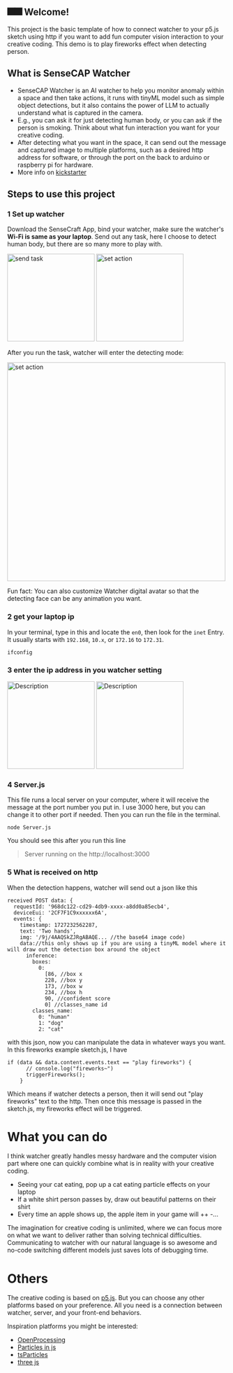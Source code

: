 ## 🎆🎆 Welcome! 
This project is the basic template of how to connect watcher to your p5.js sketch using http if you want to add fun computer vision interaction to your creative coding. This demo is to play fireworks effect when detecting person.

## What is SenseCAP Watcher

- SenseCAP Watcher is an AI watcher to help you monitor anomaly within a space and then take actions, it runs with tinyML model such as simple object detections, but it also contains the power of LLM to actually understand what is captured in the camera. 
- E.g., you can ask it for just detecting human body, or you can ask if the person is smoking. Think about what fun interaction you want for your creative coding.
- After detecting what you want in the space, it can send out the message and captured image to multiple platforms, such as a desired http address for software, or through the port on the back to arduino or raspberry pi for hardware.
- More info on [kickstarter](https://www.kickstarter.com/projects/seeed/sensecap-watcher-open-source-ai-assistant-for-smarter-spaces)

## Steps to use this project
### 1 Set up watcher
Download the SenseCraft App, bind your watcher, make sure the watcher's **Wi-Fi is same as your laptop**.
Send out any task, here I choose to detect human body, but there are so many more to play with.

<img src="https://github.com/user-attachments/assets/08587eeb-c9e1-4d4a-98eb-a01bb9962074" alt="send task" width="200"/>
<img src="https://github.com/user-attachments/assets/4d37df27-9586-49ea-8a65-95d29eef19b2" alt="set action" width="200"/>

After you run the task, watcher will enter the detecting mode:

<img src="https://github.com/user-attachments/assets/5c135805-a4fd-45ae-9d55-f20d9fa7fa24" alt="set action" width="500"/>

Fun fact: You can also customize Watcher digital avatar so that the detecting face can be any animation you want.

### 2 get your laptop ip
In your terminal, type in this and locate the `en0`, then look for the `inet` Entry. It usually starts with `192.168`, `10.x`, or `172.16` to `172.31`. 
```
ifconfig 
```
### 3 enter the ip address in you watcher setting 
<img src="https://github.com/user-attachments/assets/1309f17e-f78e-430b-b932-4cfeb6fac135" alt="Description" width="200"/>
<img src="https://github.com/user-attachments/assets/e27affbe-4f5c-4d59-b4e8-87692f420d3e" alt="Description" width="200"/>

### 4 Server.js
This file runs a local server on your computer, where it will receive the message at the port number you put in. I use 3000 here, but you can change it to other port if needed. Then you can run the file in the terminal.
```
node Server.js 
```
You should see this after you run this line
> Server running on the http://localhost:3000

### 5 What is received on http
When the detection happens, watcher will send out a json like this
```
received POST data: {
  requestId: '968dc122-cd29-4db9-xxxx-a8dd0a85ecb4',
  deviceEui: '2CF7F1C9xxxxxx6A',
  events: {
    timestamp: 1727232562287,
    text: 'Two hands',
    img: '/9j/4AAQSkZJRgABAQE... //the base64 image code)
    data://this only shows up if you are using a tinyML model where it will draw out the detection box around the object
      inference: 
        boxes:
          0: 
            [86, //box x
            228, //box y
            173, //box w
            234, //box h
            90, //confident score
            0] //classes_name id
        classes_name:
          0: "human"
          1: "dog"
          2: "cat"
```
with this json, now you can manipulate the data in whatever ways you want. In this fireworks example sketch.js, I have 
```
if (data && data.content.events.text == "play fireworks") {
      // console.log("fireworks~")
      triggerFireworks();
    }
```
Which means if watcher detects a person, then it will send out "play fireworks" text to the http. Then once this message is passed in the sketch.js, my fireworks effect will be triggered.

# What you can do
I think watcher greatly handles messy hardware and the computer vision part where one can quickly combine what is in reality with your creative coding.
  - Seeing your cat eating, pop up a cat eating particle effects on your laptop
  - If a white shirt person passes by, draw out beautiful patterns on their shirt
  - Every time an apple shows up, the apple item in your game will ++
  -...

The imagination for creative coding is unlimited, where we can focus more on what we want to deliver rather than solving technical difficulties. Communicating to watcher with our natural language is so awesome and no-code switching different models just saves lots of debugging time. 

# Others
The creative coding is based on [p5.js](https://p5js.org/). But you can choose any other platforms based on your preference. All you need is a connection between watcher, server, and your front-end behaviors. 

Inspiration platforms you might be interested:
- [OpenProcessing](https://openprocessing.org/)
- [Particles in js](https://particles.js.org/)
- [tsParticles](https://codepen.io/collection/DPOage)
- [three js](https://threejs.org/)
